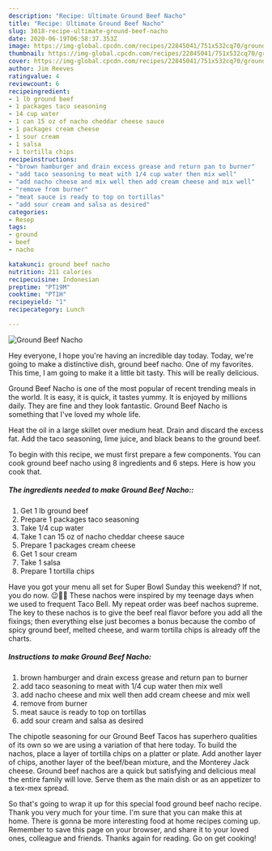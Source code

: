 ```yaml
---
description: "Recipe: Ultimate Ground Beef Nacho"
title: "Recipe: Ultimate Ground Beef Nacho"
slug: 3018-recipe-ultimate-ground-beef-nacho
date: 2020-06-19T06:58:37.353Z
image: https://img-global.cpcdn.com/recipes/22845041/751x532cq70/ground-beef-nacho-recipe-main-photo.jpg
thumbnail: https://img-global.cpcdn.com/recipes/22845041/751x532cq70/ground-beef-nacho-recipe-main-photo.jpg
cover: https://img-global.cpcdn.com/recipes/22845041/751x532cq70/ground-beef-nacho-recipe-main-photo.jpg
author: Jim Reeves
ratingvalue: 4
reviewcount: 6
recipeingredient:
- 1 lb ground beef
- 1 packages taco seasoning
- 14 cup water
- 1 can 15 oz of nacho cheddar cheese sauce
- 1 packages cream cheese
- 1 sour cream
- 1 salsa
- 1 tortilla chips
recipeinstructions:
- "brown hamburger and drain excess grease and return pan to burner"
- "add taco seasoning to meat with 1/4 cup water then mix well"
- "add nacho cheese and mix well then add cream cheese and mix well"
- "remove from burner"
- "meat sauce is ready to top on tortillas"
- "add sour cream and salsa as desired"
categories:
- Resep
tags:
- ground
- beef
- nacho

katakunci: ground beef nacho
nutrition: 211 calories
recipecuisine: Indonesian
preptime: "PT19M"
cooktime: "PT1H"
recipeyield: "1"
recipecategory: Lunch

---
```



![Ground Beef Nacho](https://img-global.cpcdn.com/recipes/22845041/751x532cq70/ground-beef-nacho-recipe-main-photo.jpg)

Hey everyone, I hope you're having an incredible day today. Today, we're going to make a distinctive dish, ground beef nacho. One of my favorites. This time, I am going to make it a little bit tasty. This will be really delicious.

Ground Beef Nacho is one of the most popular of recent trending meals in the world. It is easy, it is quick, it tastes yummy. It is enjoyed by millions daily. They are fine and they look fantastic. Ground Beef Nacho is something that I've loved my whole life.

Heat the oil in a large skillet over medium heat. Drain and discard the excess fat. Add the taco seasoning, lime juice, and black beans to the ground beef.


To begin with this recipe, we must first prepare a few components. You can cook ground beef nacho using 8 ingredients and 6 steps. Here is how you cook that.

##### The ingredients needed to make Ground Beef Nacho::

1. Get 1 lb ground beef
1. Prepare 1 packages taco seasoning
1. Take 1/4 cup water
1. Take 1 can 15 oz of nacho cheddar cheese sauce
1. Prepare 1 packages cream cheese
1. Get 1 sour cream
1. Take 1 salsa
1. Prepare 1 tortilla chips


Have you got your menu all set for Super Bowl Sunday this weekend? If not, you do now. 😉👊🏻 These nachos were inspired by my teenage days when we used to frequent Taco Bell. My repeat order was beef nachos supreme. The key to these nachos is to give the beef real flavor before you add all the fixings; then everything else just becomes a bonus because the combo of spicy ground beef, melted cheese, and warm tortilla chips is already off the charts. 

##### Instructions to make Ground Beef Nacho:

1. brown hamburger and drain excess grease and return pan to burner
1. add taco seasoning to meat with 1/4 cup water then mix well
1. add nacho cheese and mix well then add cream cheese and mix well
1. remove from burner
1. meat sauce is ready to top on tortillas
1. add sour cream and salsa as desired


The chipotle seasoning for our Ground Beef Tacos has superhero qualities of its own so we are using a variation of that here today. To build the nachos, place a layer of tortilla chips on a platter or plate. Add another layer of chips, another layer of the beef/bean mixture, and the Monterey Jack cheese. Ground beef nachos are a quick but satisfying and delicious meal the entire family will love. Serve them as the main dish or as an appetizer to a tex-mex spread. 

So that's going to wrap it up for this special food ground beef nacho recipe. Thank you very much for your time. I'm sure that you can make this at home. There is gonna be more interesting food at home recipes coming up. Remember to save this page on your browser, and share it to your loved ones, colleague and friends. Thanks again for reading. Go on get cooking!

